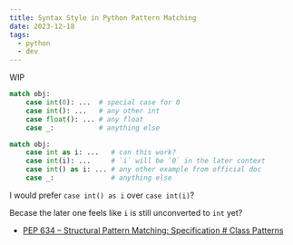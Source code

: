 ```yaml
---
title: Syntax Style in Python Pattern Matching
date: 2023-12-18
tags:
  - python
  - dev
---
```


WIP

```python
match obj:
    case int(0): ...  # special case for 0
    case int(): ...   # any other int
    case float(): ... # any float
    case _:           # anything else
```

```python
match obj:
    case int as i: ...   # can this work?
    case int(i): ...     # `i` will be `0` in the later context
    case int() as i: ... # any other example from official doc
    case _:              # anything else
```

I would prefer `case int() as i` over `case int(i)`?

Becase the later one feels like `i` is still unconverted to `int` yet?

- [PEP 634 – Structural Pattern Matching: Specification # Class Patterns](https://peps.python.org/pep-0634/#class-patterns)
